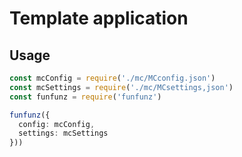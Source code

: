 # Template application

## Usage

```typescript
const mcConfig = require('./mc/MCconfig.json')
const mcSettings = require('./mc/MCsettings,json')
const funfunz = require('funfunz')

funfunz({
  config: mcConfig,
  settings: mcSettings
}))
```
